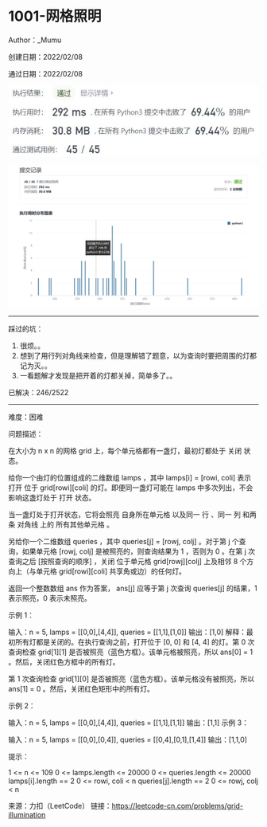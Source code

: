 # 1001-网格照明

Author：_Mumu

创建日期：2022/02/08

通过日期：2022/02/08

![](./通过截图2.jpg)

![](./通过截图1.jpg)

*****

踩过的坑：

1. 很烦。。
2. 想到了用行列对角线来检查，但是理解错了题意，以为查询时要把周围的灯都记为灭。。
3. 一看题解才发现是把开着的灯都关掉，简单多了。。

已解决：246/2522

*****

难度：困难

问题描述：

在大小为 n x n 的网格 grid 上，每个单元格都有一盏灯，最初灯都处于 关闭 状态。

给你一个由灯的位置组成的二维数组 lamps ，其中 lamps[i] = [rowi, coli] 表示 打开 位于 grid[rowi][coli] 的灯。即便同一盏灯可能在 lamps 中多次列出，不会影响这盏灯处于 打开 状态。

当一盏灯处于打开状态，它将会照亮 自身所在单元格 以及同一 行 、同一 列 和两条 对角线 上的 所有其他单元格 。

另给你一个二维数组 queries ，其中 queries[j] = [rowj, colj] 。对于第 j 个查询，如果单元格 [rowj, colj] 是被照亮的，则查询结果为 1 ，否则为 0 。在第 j 次查询之后 [按照查询的顺序] ，关闭 位于单元格 grid[rowj][colj] 上及相邻 8 个方向上（与单元格 grid[rowi][coli] 共享角或边）的任何灯。

返回一个整数数组 ans 作为答案， ans[j] 应等于第 j 次查询 queries[j] 的结果，1 表示照亮，0 表示未照亮。

 

示例 1：


输入：n = 5, lamps = [[0,0],[4,4]], queries = [[1,1],[1,0]]
输出：[1,0]
解释：最初所有灯都是关闭的。在执行查询之前，打开位于 [0, 0] 和 [4, 4] 的灯。第 0 次查询检查 grid[1][1] 是否被照亮（蓝色方框）。该单元格被照亮，所以 ans[0] = 1 。然后，关闭红色方框中的所有灯。

第 1 次查询检查 grid[1][0] 是否被照亮（蓝色方框）。该单元格没有被照亮，所以 ans[1] = 0 。然后，关闭红色矩形中的所有灯。

示例 2：

输入：n = 5, lamps = [[0,0],[4,4]], queries = [[1,1],[1,1]]
输出：[1,1]
示例 3：

输入：n = 5, lamps = [[0,0],[0,4]], queries = [[0,4],[0,1],[1,4]]
输出：[1,1,0]


提示：

1 <= n <= 109
0 <= lamps.length <= 20000
0 <= queries.length <= 20000
lamps[i].length == 2
0 <= rowi, coli < n
queries[j].length == 2
0 <= rowj, colj < n

来源：力扣（LeetCode）
链接：https://leetcode-cn.com/problems/grid-illumination

